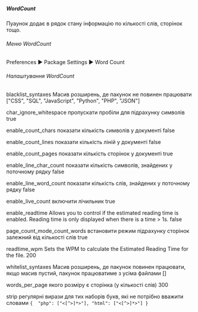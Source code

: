 ##### WordCount

Пуаунок додає в рядок стану інформацію по кількості слів, сторінок тощо.


###### Меню WordCount

Preferences ▶ Package Settings ▶ Word Count


###### Налаштування WordCount

blacklist_syntaxes           Масив розширень, де пакунок не повинен працювати
                             ["CSS", "SQL", "JavaScript", "Python", "PHP", "JSON"]

char_ignore_whitespace       пропускати пробіли для підрахунку символів
                             true

enable_count_chars           показати кількість символів у документі
                             false

enable_count_lines           показати кількість ліній у документі
                             false

enable_count_pages           показати кількість сторінок у документі
                             true

enable_line_char_count       показати кількість символів, знайдених у поточному
                             рядку
                             false

enable_line_word_count       показати кількість слів, знайдених у поточному
                             рядку
                             false

enable_live_count            включити лічильник
                             true

enable_readtime              Allows you to control if the estimated reading time
                             is enabled. Reading time is only displayed when
                             there is a time > 1s.
                             false

page_count_mode_count_words  встановити режим підрахунку сторінок залежний від
                             кількості слів
                             true

readtime_wpm                 Sets the WPM to calculate the Estimated Reading
                             Time for the file.
                             200

whitelist_syntaxes           Масив розширень, де пакунок повинен працювати, якщо
                             масив пустий, пакунок працюватиме з усіма файлами
                             []

words_per_page               якого розміру є сторінка (у кількості слів)
                             300

strip                        регулярні вирази для тих наборів букв, які не
                             потрібно вважити словами
                             `{  "php": ["<[^>]*>"], "html": ["<[^>]*>"] }`
